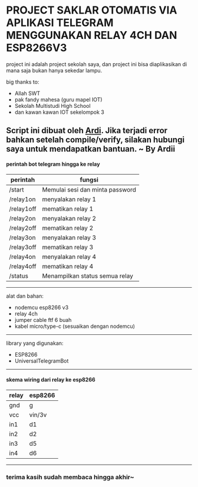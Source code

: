 # PROJECT SAKLAR OTOMATIS VIA APLIKASI TELEGRAM MENGGUNAKAN RELAY 4CH DAN ESP8266V3
project ini adalah project sekolah saya, dan project ini bisa diaplikasikan di mana saja bukan hanya sekedar lampu.

big thanks to:
- Allah SWT
- pak fandy mahesa (guru mapel IOT)
- Sekolah Multistudi High School
- dan kawan kawan IOT sekelompok 3

Script ini dibuat oleh [Ardi](https://wa.me/6285117732330). Jika terjadi error bahkan setelah compile/verify, silakan hubungi saya untuk mendapatkan bantuan. ~ By Ardii
---
####  perintah bot telegram hingga ke relay
| perintah | fungsi |
|--------|--------|
| /start | Memulai sesi dan minta password |
| /relay1on | menyalakan relay 1 |
| /relay1off | mematikan relay 1 |
| /relay2on | menyalakan relay 2 |
| /relay2off | mematikan relay 2 |
| /relay3on | menyalakan relay 3 |
| /relay3off | mematikan relay 3 |
| /relay4on | menyalakan relay 4 |
| /relay4off | mematikan relay 4 |
| /status | Menampilkan status semua relay |
---
alat dan bahan:
- nodemcu esp8266 v3 
- relay 4ch
- jumper cable ftf 6 buah
- kabel micro/type-c (sesuaikan dengan nodemcu)

---
library yang digunakan:
- ESP8266
- UniversalTelegramBot
---
#### skema wiring dari relay ke esp8266
| relay | esp8266 |
|--------|--------|
| gnd | g |
| vcc | vin/3v |
| in1 | d1 |
| in2 | d2 |
| in3 | d5 |
| in4 | d6 |
---
### terima kasih sudah membaca hingga akhir~
